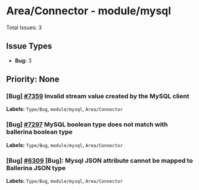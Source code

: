 # Area/Connector - module/mysql

Total Issues: 3

## Issue Types

- **Bug:** 3

## Priority: None

### [Bug] [#7359](https://github.com/ballerina-platform/ballerina-library/issues/7359) Invalid stream value created by the MySQL client
**Labels:** `Type/Bug`, `module/mysql`, `Area/Connector`

### [Bug] [#7297](https://github.com/ballerina-platform/ballerina-library/issues/7297) MySQL boolean type does not match with ballerina boolean type
**Labels:** `Type/Bug`, `module/mysql`, `Area/Connector`

### [Bug] [#6309](https://github.com/ballerina-platform/ballerina-library/issues/6309) [Bug]: Mysql JSON attribute cannot be mapped to Ballerina JSON type 
**Labels:** `Type/Bug`, `module/mysql`, `Area/Connector`

